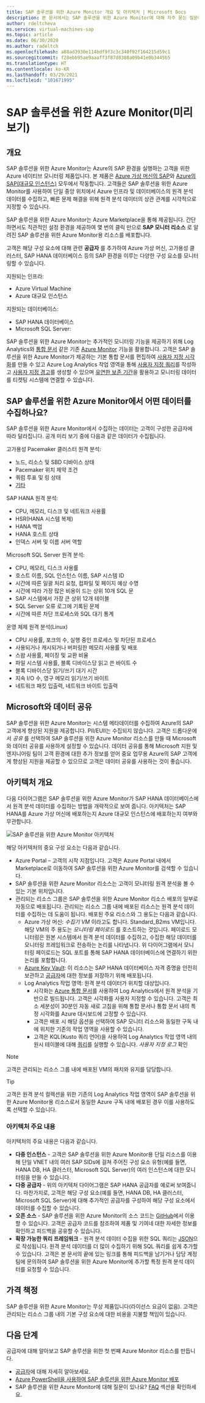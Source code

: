 ```yaml
---
title: SAP 솔루션을 위한 Azure Monitor 개요 및 아키텍처 | Microsoft Docs
description: 본 문서에서는 SAP 솔루션을 위한 Azure Monitor에 대해 자주 묻는 질문에 대한 답변을 제공합니다.
author: rdeltcheva
ms.service: virtual-machines-sap
ms.topic: article
ms.date: 06/30/2020
ms.author: radeltch
ms.openlocfilehash: a88ad3930e114bdf9f3c3c340f92f164215d59c1
ms.sourcegitcommit: f28ebb95ae9aaaff3f87d8388a09b41e0b3445b5
ms.translationtype: HT
ms.contentlocale: ko-KR
ms.lasthandoff: 03/29/2021
ms.locfileid: "101671995"
---
```

# <a name="azure-monitor-for-sap-solutions-preview"></a>SAP 솔루션을 위한 Azure Monitor(미리 보기)

## <a name="overview"></a>개요

SAP 솔루션을 위한 Azure Monitor는 Azure의 SAP 환경을 실행하는 고객을 위한 Azure 네이티브 모니터링 제품입니다. 본 제품은 [Azure 가상 머신의 SAP](./hana-get-started.md)와 [Azure의 SAP(대규모 인스턴스)](./hana-overview-architecture.md) 모두에서 작동합니다.
고객들은 SAP 솔루션을 위한 Azure Monitor를 사용하여 단일 중앙 위치에서 Azure 인프라 및 데이터베이스의 원격 분석 데이터를 수집하고, 빠른 문제 해결을 위해 원격 분석 데이터의 상관 관계를 시각적으로 지정할 수 있습니다.

SAP 솔루션을 위한 Azure Monitor는 Azure Marketplace을 통해 제공됩니다. 간단하면서도 직관적인 설정 환경을 제공하여 몇 번의 클릭 만으로 **SAP 모니터 리소스** 로 알려진 SAP 솔루션을 위한 Azure Monitor용 리소스를 배포합니다.

고객은 해당 구성 요소에 대해 관련 **공급자** 를 추가하여 Azure 가상 머신, 고가용성 클러스터, SAP HANA 데이터베이스 등의 SAP 환경을 이루는 다양한 구성 요소를 모니터링할 수 있습니다.

지원되는 인프라:

- Azure Virtual Machine
- Azure 대규모 인스턴스

지원되는 데이터베이스:
- SAP HANA 데이터베이스
- Microsoft SQL Server:

SAP 솔루션을 위한 Azure Monitor는 추가적인 모니터링 기능을 제공하기 위해 Log Analytics와 [통합 문서](../../../azure-monitor/visualize/workbooks-overview.md) 같은 기존 [Azure Monitor](../../../azure-monitor/overview.md) 기능을 활용합니다. 고객은 SAP 솔루션을 위한 Azure Monitor가 제공하는 기본 통합 문서를 편집하여 [사용자 지정 시각화](../../../azure-monitor/visualize/workbooks-overview.md#getting-started)를 만들 수 있고 Azure Log Analytics 작업 영역을 통해 [사용자 지정 쿼리](../../../azure-monitor/logs/log-analytics-tutorial.md)를 작성하고 [사용자 지정 경고](../../../azure-monitor/alerts/tutorial-response.md)를 생성할 수 있으며 [유연한 보존 기간](../../../azure-monitor/logs/manage-cost-storage.md#change-the-data-retention-period)을 활용하고 모니터링 데이터를 티켓팅 시스템에 연결할 수 있습니다.

## <a name="what-data-does-azure-monitor-for-sap-solutions-collect"></a>SAP 솔루션을 위한 Azure Monitor에서 어떤 데이터를 수집하나요?

SAP 솔루션을 위한 Azure Monitor에서 수집하는 데이터는 고객이 구성한 공급자에 따라 달라집니다. 공개 미리 보기 중에 다음과 같은 데이터가 수집됩니다.

고가용성 Pacemaker 클러스터 원격 분석:
- 노드, 리소스 및 SBD 디바이스 상태
- Pacemaker 위치 제약 조건
- 쿼럼 투표 및 링 상태
- [기타](https://github.com/ClusterLabs/ha_cluster_exporter/blob/master/doc/metrics.md)

SAP HANA 원격 분석:
- CPU, 메모리, 디스크 및 네트워크 사용률
- HSR(HANA 시스템 복제)
- HANA 백업
- HANA 호스트 상태
- 인덱스 서버 및 이름 서버 역할

Microsoft SQL Server 원격 분석:
- CPU, 메모리, 디스크 사용률
- 호스트 이름, SQL 인스턴스 이름, SAP 시스템 ID
- 시간에 따른 일괄 처리 요청, 컴파일 및 페이지 예상 수명
- 시간에 따라 가장 많은 비용이 드는 상위 10개 SQL 문
- SAP 시스템에서 가장 큰 상위 12개 테이블
- SQL Server 오류 로그에 기록된 문제
- 시간에 따른 차단 프로세스와 SQL 대기 통계

운영 체제 원격 분석(Linux) 
- CPU 사용률, 포크의 수, 실행 중인 프로세스 및 차단된 프로세스 
- 사용되거나 캐시되거나 버퍼링한 메모리 사용률 및 배포 
- 스왑 사용률, 페이징 및 교환 비율 
- 파일 시스템 사용률, 블록 디바이스당 읽고 쓴 바이트 수 
- 블록 디바이스당 읽기/쓰기 대기 시간 
- 지속 I/O 수, 영구 메모리 읽기/쓰기 바이트 
- 네트워크 패킷 입출력, 네트워크 바이트 입출력 

## <a name="data-sharing-with-microsoft"></a>Microsoft와 데이터 공유

SAP 솔루션을 위한 Azure Monitor는 시스템 메타데이터를 수집하여 Azure의 SAP 고객에게 향상된 지원을 제공합니다. PII/EUII는 수집되지 않습니다.
고객은 드롭다운에서 *공유* 를 선택하여 SAP 솔루션을 위한 Azure Monitor 리소스를 만들 때 Microsoft와 데이터 공유를 사용하게 설정할 수 있습니다.
데이터 공유를 통해 Microsoft 지원 및 엔지니어링 팀이 고객 환경에 대한 추가 정보를 얻어 중요 업무용 Azure의 SAP 고객에게 향상된 지원을 제공할 수 있으므로 고객은 데이터 공유를 사용하는 것이 좋습니다.

## <a name="architecture-overview"></a>아키텍처 개요

다음 다이어그램은 SAP 솔루션을 위한 Azure Monitor가 SAP HANA 데이터베이스에서 원격 분석 데이터를 수집하는 방법을 개략적으로 보여 줍니다. 아키텍처는 SAP HANA를 Azure 가상 머신에 배포하는지 Azure 대규모 인스턴스에 배포하는지 여부와 무관합니다.

![SAP 솔루션을 위한 Azure Monitor 아키텍처](./media/azure-monitor-sap/azure-monitor-architecture.png)

해당 아키텍처의 중요 구성 요소는 다음과 같습니다.
- Azure Portal – 고객의 시작 지점입니다. 고객은 Azure Portal 내에서 Marketplace로 이동하여 SAP 솔루션을 위한 Azure Monitor를 검색할 수 있습니다.
- SAP 솔루션을 위한 Azure Monitor 리소스는 고객이 모니터링 원격 분석을 볼 수 있는 기본 위치입니다.
- 관리되는 리소스 그룹은 SAP 솔루션을 위한 Azure Monitor 리소스 배포의 일부로 자동으로 배포됩니다. 관리되는 리소스 그룹 내에 배포된 리소스는 원격 분석 데이터를 수집하는 데 도움이 됩니다. 배포된 주요 리소스와 그 용도는 다음과 같습니다.
   - Azure 가상 머신: *수집기 VM* 이라고도 합니다. Standard_B2ms VM입니다. 해당 VM의 주 용도는 *모니터링 페이로드* 를 호스트하는 것입니다. 페이로드 모니터링은 원본 시스템에서 원격 분석 데이터를 수집하고, 수집한 해당 데이터를 모니터링 프레임워크로 전송하는 논리를 나타냅니다. 위 다이어그램에서 모니터링 페이로드는 SQL 포트를 통해 SAP HANA 데이터베이스에 연결하기 위한 논리를 포함합니다.
   - [Azure Key Vault](../../../key-vault/general/basic-concepts.md): 이 리소스는 SAP HANA 데이터베이스 자격 증명을 안전히 보관하고 [공급자](./azure-monitor-providers.md)에 대한 정보를 저장하기 위해 배포됩니다.
   - Log Analytics 작업 영역: 원격 분석 데이터가 위치할 대상입니다.
      - 시각화는 [Azure 통합 문서](../../../azure-monitor/visualize/workbooks-overview.md)를 사용하여 Log Analytics에서 원격 분석을 기반으로 빌드됩니다. 고객은 시각화를 사용자 지정할 수 있습니다. 고객은 최소 세분성이 30분인 자동 새로 고침을 위해 통합 문서나 통합 문서 내의 특정 시각화를 Azure 대시보드에 고정할 수 있습니다.
      - 고객은 배포 시 해당 옵션을 선택하여 SAP 모니터 리소스와 동일한 구독 내에 위치한 기존의 작업 영역을 사용할 수 있습니다.
      - 고객은 KQL(Kusto 쿼리 언어)을 사용하여 Log Analytics 작업 영역 내의 원시 테이블에 대해 [쿼리](../../../azure-monitor/logs/log-query-overview.md)를 실행할 수 있습니다. *사용자 지정 로그* 확인

> [!Note]
> 고객은 관리되는 리소스 그룹 내에 배포된 VM의 패치와 유지를 담당합니다.

> [!Tip]
> 고객은 원격 분석 컬렉션을 위한 기존의 Log Analytics 작업 영역이 SAP 솔루션을 위한 Azure Monitor용 리소스로서 동일한 Azure 구독 내에 배포된 경우 이를 사용하도록 선택할 수 있습니다.

### <a name="architecture-highlights"></a>아키텍처 주요 내용

아키텍처의 주요 내용은 다음과 같습니다.
 - **다중 인스턴스** - 고객은 SAP 솔루션을 위한 Azure Monitor용 단일 리소스를 이용해 단일 VNET 내의 여러 SAP SIDs에 걸쳐 주어진 구성 요소 유형(예를 들면, HANA DB, HA 클러스터, Microsoft SQL Server)의 여러 인스턴스에 대한 모니터링을 만들 수 있습니다.
 - **다중 공급자** - 위의 아키텍처 다이어그램은 SAP HANA 공급자를 예로써 보여줍니다. 마찬가지로, 고객은 해당 구성 요소(예를 들면, HANA DB, HA 클러스터, Microsoft SQL Server)에 대해 추가적인 공급자를 구성하여 해당 구성 요소에서 데이터를 수집할 수 있습니다.
 - **오픈 소스** - SAP 솔루션을 위한 Azure Monitor의 소스 코드는 [GitHub](https://github.com/Azure/AzureMonitorForSAPSolutions)에서 이용할 수 있습니다. 고객은 공급자 코드를 참조하여 제품 및 기여네 대한 자세한 정보를 확인하고 피드백을 공유할 수 있습니다.
 - **확장 가능한 쿼리 프레임워크** - 원격 분석 데이터 수집을 위한 SQL 쿼리는 [JSON](https://github.com/Azure/AzureMonitorForSAPSolutions/blob/master/sapmon/content/SapHana.json)으로 작성됩니다. 원격 분석 데이터를 더 많이 수집하기 위해 SQL 쿼리를 쉽게 추가할 수 있습니다. 고객은 본 문서의 끝에 있는 링크를 통해 피드백을 남기거나 담당 계정 팀에 문의하여 SAP 솔루션을 위한 Azure Monitor에 추가할 특정 원격 분석 데이터를 요청할 수 있습니다.

## <a name="pricing"></a>가격 책정
SAP 솔루션을 위한 Azure Monitor는 무상 제품입니다(라이선스 요금이 없음). 고객은 관리되는 리소스 그룹 내의 기본 구성 요소에 대한 비용을 지불할 책임이 있습니다.

## <a name="next-steps"></a>다음 단계

공급자에 대해 알아보고 SAP 솔루션을 위한 첫 번째 Azure Monitor 리소스를 만듭니다.
 - [공급자](./azure-monitor-providers.md)에 대해 자세히 알아보세요.
 - [Azure PowerShell을 사용하여 SAP 솔루션을 위한 Azure Monitor 배포](azure-monitor-sap-quickstart-powershell.md)
 - SAP 솔루션을 위한 Azure Monitor에 대해 질문이 있나요? [FAQ](./azure-monitor-faq.md) 섹션을 확인하세요.
